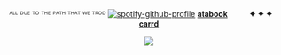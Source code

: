 <div id="header" align="center">

ᴬᴸᴸ ᴰᵁᴱ ᵀᴼ ᵀᴴᴱ ᴾᴬᵀᴴ ᵀᴴᴬᵀ ᵂᴱ ᵀᴿᴼᴰ
[![spotify-github-profile](https://spotify-github-profile.kittinanx.com/api/view?uid=31vqck2xnl327xecntooe7ptxtrq&cover_image=true&theme=novatorem&show_offline=false&background_color=121212&interchange=true&bar_color=ff0000&bar_color_cover=false)](https://spotify-github-profile.kittinanx.com/api/view?uid=31vqck2xnl327xecntooe7ptxtrq&redirect=true)
[𝐚𝐭𝐚𝐛𝐨𝐨𝐤](https://spiritbox.atabook.org/)   　   　   ✦ ✦ ✦　   　   　  [𝐜𝐚𝐫𝐫𝐝](https://rentry.co/extaused) 

![](https://cdn.discordapp.com/attachments/1340828227731722397/1391913662800859196/c499eebd92306d648677b7f4690d2c6e.gif?ex=686da01d&is=686c4e9d&hm=27a38a8ed9a1fd665b8b3d0beef9c83b8c71e4e3640d67c88ddd6cc78cc140c8&) 
